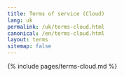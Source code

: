 ```yaml
---
title: Terms of service (Cloud) 
lang: uk
permalink: /uk/terms-cloud.html
canonical: /en/terms-cloud.html
layout: terms
sitemap: false
---
```


{% include pages/terms-cloud.md %}
